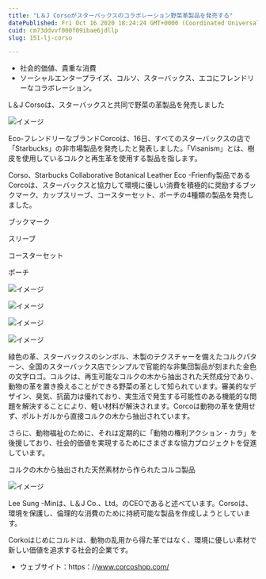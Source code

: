```yaml
---
title: "L＆J Corsoがスターバックスのコラボレーション野菜革製品を発売する"
datePublished: Fri Oct 16 2020 18:24:24 GMT+0000 (Coordinated Universal Time)
cuid: cm73ddvvf000f09ibae6jdllp
slug: 151-lj-corso

---
```



- 社会的価値、貴重な消費
- ソーシャルエンタープライズ、コルソ、スターバックス、エコにフレンドリーなコラボレーション。

L＆J Corsoは、スターバックスと共同で野菜の革製品を発売しました

![イメージ](https://cdn.hashnode.com/res/hashnode/image/upload/v1739452956667/cb116962-b6d0-4acc-8017-47b4aa1c9817.jpeg)

Eco-フレンドリーなブランドCorcoは、16日、すべてのスターバックスの店で「Starbucks」の非市場製品を発売したと発表しました。「Visanism」とは、樹皮を使用しているコルクと再生革を使用する製品を指します。

Corso、Starbucks Collaborative Botanical Leather Eco -Frienfly製品であるCorcoは、スターバックスと協力して環境に優しい消費を積極的に奨励するブックマーク、カップスリーブ、コースターセット、ポーチの4種類の製品を発売しました。

ブックマーク

スリーブ

コースターセット

ポーチ

![イメージ](https://cdn.hashnode.com/res/hashnode/image/upload/v1739452958655/17553320-05d0-4e1c-979d-59ca87b256bb.jpeg)

![イメージ](https://cdn.hashnode.com/res/hashnode/image/upload/v1739452960692/f6345e12-584c-4642-9f2f-87b979bb0bd9.jpeg)

![イメージ](https://cdn.hashnode.com/res/hashnode/image/upload/v1739452962279/3119b110-c031-4101-9d07-561f49cb24fd.jpeg)

![イメージ](https://cdn.hashnode.com/res/hashnode/image/upload/v1739452964101/477f6cfb-3c41-4184-87fe-470569447e49.jpeg)

緑色の革、スターバックスのシンボル、木製のテクスチャーを備えたコルクパターン、全国のスターバックス店でシンプルで官能的な非集団製品が刻まれた金色の文字ロゴ。コルクは、再生可能なコルクの木から抽出された天然成分であり、動物の革を置き換えることができる野菜の革として知られています。審美的なデザイン、臭気、抗菌力は優れており、実生活で発生する可能性のある機能的な問題を解決することにより、軽い材料が解決されます。Corcoは動物の革を使用せず、ポルトガルから直接コルクの木から抽出されています。

さらに、動物福祉のために、それは定期的に「動物の権利アクション - カラ」を後援しており、社会的価値を実現するためにさまざまな協力プロジェクトを促進しています。

コルクの木から抽出された天然素材から作られたコルコ製品

![イメージ](https://cdn.hashnode.com/res/hashnode/image/upload/v1739452966061/674f7bb5-5ac4-4911-867a-eca97c6b87ca.jpeg)

Lee Sung -Minは、L＆J Co.、Ltd。のCEOであると述べています。Corsoは、環境を保護し、倫理的な消費のために持続可能な製品を作成しようとしています。

Corkoはじめにコルドは、動物の乱用から得た革ではなく、環境に優しい素材で新しい価値を追求する社会的企業です。

- ウェブサイト：https：//www.corcoshop.com/